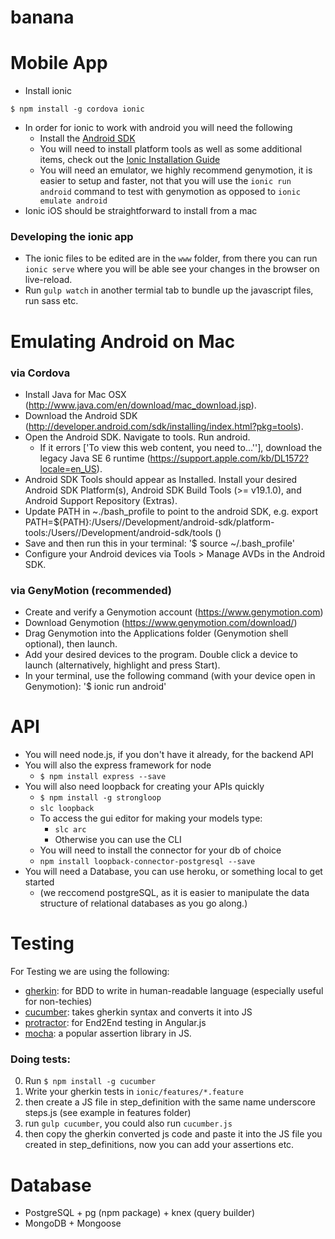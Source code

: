 # banana

# Mobile App
- Install ionic 
```{engine='bash'}
$ npm install -g cordova ionic
```

- In order for ionic to work with android you will need the following
	- Install the [Android SDK](http://developer.android.com/sdk/installing/index.html?pkg=tools)
	- You will need to install platform tools as well as some additional items, check out the [Ionic Installation Guide](http://ionicframework.com/docs/guide/installation.html)
	- You will need an emulator, we highly recommend genymotion, it is easier to setup and faster, not that you will use the ``` ionic run android ``` command to test with genymotion as opposed to ``` ionic emulate android ```
- Ionic iOS should be straightforward to install from a mac

### Developing the ionic app
- The ionic files to be edited are in the `www` folder, from there you can run `ionic serve` where you will be able see your changes in the browser on live-reload.
- Run `gulp watch` in another termial tab to bundle up the javascript files, run sass etc.


# Emulating Android on Mac

### via Cordova
- Install Java for Mac OSX (http://www.java.com/en/download/mac_download.jsp).
- Download the Android SDK (http://developer.android.com/sdk/installing/index.html?pkg=tools).
- Open the Android SDK. Navigate to tools. Run android. 
	- If it errors ['To view this web content, you need to...''], download the legacy Java SE 6 runtime (https://support.apple.com/kb/DL1572?locale=en_US).
- Android SDK Tools should appear as Installed. Install your desired Android SDK Platform(s), Android SDK Build Tools (>= v19.1.0), and Android Support Repository (Extras).
- Update PATH in ~./bash_profile to point to the android SDK, e.g. export PATH=${PATH}:/Users/<CohaesusEmployee>/Development/android-sdk/platform-tools:/Users/<CohaesusEmployee>/Development/android-sdk/tools ()
- Save and then run this in your terminal: '$ source ~/.bash_profile' 
- Configure your Android devices via Tools > Manage AVDs in the Android SDK. 

### via GenyMotion (recommended)
- Create and verify a Genymotion account (https://www.genymotion.com)
- Download Genymotion (https://www.genymotion.com/download/)
- Drag Genymotion into the Applications folder (Genymotion shell optional), then launch. 
- Add your desired devices to the program. Double click a device to launch (alternatively, highlight and press Start).
- In your terminal, use the following command (with your device open in Genymotion): '$ ionic run android'


# API
- You will need node.js, if you don't have it already,  for the backend API
- You will also the express framework for node 
	- ``` $ npm install express --save ```
- You will also need loopback for creating your APIs quickly
	- ```$ npm install -g strongloop ```
	- ``` slc loopback ```
	- To access the gui editor for making your models type:
		- ``` slc arc ```
		- Otherwise you can use the CLI
	- You will need to install the connector for your db of choice 
	- ``` npm install loopback-connector-postgresql --save ```
- You will need a Database, you can use heroku, or something local to get started
	- (we reccomend postgreSQL, as it is easier to manipulate the data structure of relational databases as you go along.)



# Testing
For Testing we are using the following: 
- [gherkin](https://github.com/cucumber/cucumber/wiki/Gherkin): for BDD to write in human-readable language (especially useful for non-techies)
- [cucumber](https://github.com/cucumber/cucumber-js): takes gherkin syntax and converts it into JS
- [protractor](http://www.protractortest.org/#/): for End2End testing in Angular.js
- [mocha](https://www.npmjs.com/package/mocha): a popular assertion library in JS.

### Doing tests:
0. Run `$ npm install -g cucumber `
1. Write your gherkin tests in `ionic/features/*.feature`
2. then create a JS file in step_definition with the same name underscore steps.js (see example in features folder)
3. run `gulp cucumber`, you could also run `cucumber.js`
4. then copy the gherkin converted js code and paste it into the JS file you created in step_definitions, now you can add your assertions etc.

# Database
- PostgreSQL + pg (npm package) + knex (query builder)
- MongoDB + Mongoose
